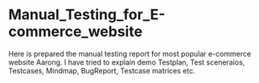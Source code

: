 # Manual_Testing_for_E-commerce_website
Here is prepared the manual testing report for most popular e-commerce website Aarong. I have tried to explain demo Testplan, Test sceneraios, Testcases, Mindmap, BugReport, Testcase matrices etc.

